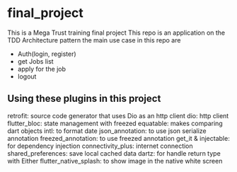 # final_project

This is a Mega Trust training final project This repo is an application on the TDD Architecture
pattern the main use case in this repo are

- Auth(login, register)
- get Jobs list
- apply for the job
- logout

## Using these plugins in this project

retrofit: source code generator that uses Dio as an http client 
dio: http client 
flutter_bloc: state management with freezed 
equatable: makes comparing dart objects 
intl: to format date 
json_annotation: to use json serialize annotation
freezed_annotation: to use freezed annotation 
get_it & injectable: for dependency injection
connectivity_plus: internet connection 
shared_preferences: save local cached data 
dartz: for handle return type with Either 
flutter_native_splash: to show image in the native white screen